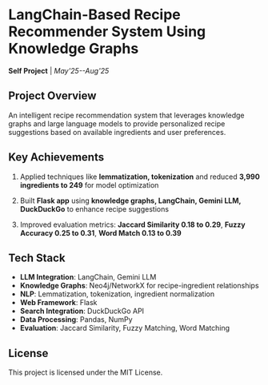 # LangChain-Based Recipe Recommender System Using Knowledge Graphs

**Self Project** | *May'25--Aug'25*

## Project Overview

An intelligent recipe recommendation system that leverages knowledge graphs and large language models to provide personalized recipe suggestions based on available ingredients and user preferences.

## Key Achievements

1) Applied techniques like **lemmatization, tokenization** and reduced **3,990 ingredients to 249** for model optimization

2) Built **Flask app** using **knowledge graphs, LangChain, Gemini LLM, DuckDuckGo** to enhance recipe suggestions

3) Improved evaluation metrics: **Jaccard Similarity 0.18 to 0.29**, **Fuzzy Accuracy 0.25 to 0.31**, **Word Match 0.13 to 0.39**

## Tech Stack

- **LLM Integration**: LangChain, Gemini LLM
- **Knowledge Graphs**: Neo4j/NetworkX for recipe-ingredient relationships
- **NLP**: Lemmatization, tokenization, ingredient normalization
- **Web Framework**: Flask
- **Search Integration**: DuckDuckGo API
- **Data Processing**: Pandas, NumPy
- **Evaluation**: Jaccard Similarity, Fuzzy Matching, Word Matching

## License

This project is licensed under the MIT License.
